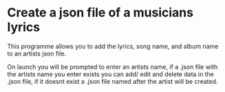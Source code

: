 # Create a json file of a musicians lyrics

This programme allows you to add the lyrics, song name, and album name to an artists json file.

On launch you will be prompted to enter an artists name, if a .json file with the artists name you enter exists you can add/ edit and delete data in the .json file, if it doesnt exist a .json file named after the artist will be created.
